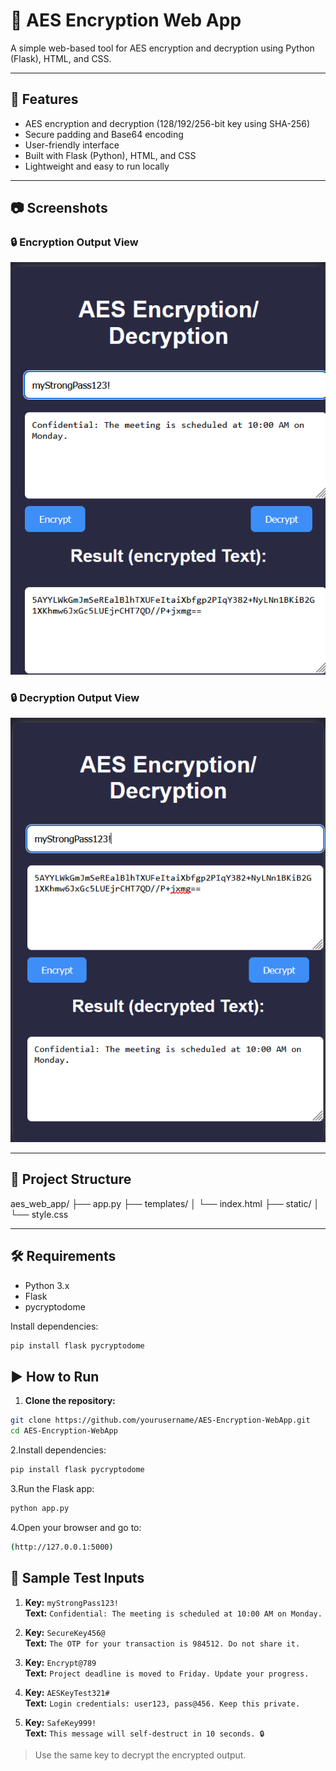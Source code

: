 # 🔐 AES Encryption Web App

A simple web-based tool for AES encryption and decryption using Python (Flask), HTML, and CSS.

---

## 🚀 Features

- AES encryption and decryption (128/192/256-bit key using SHA-256)
- Secure padding and Base64 encoding
- User-friendly interface
- Built with Flask (Python), HTML, and CSS
- Lightweight and easy to run locally

---

## 📷 Screenshots

### 🔒 Encryption Output View
![Encryption Screenshot](aes_web_app/assets/Screenshot%202025-04-26%20110559.png)

### 🔒 Decryption Output View
![Decryption Screenshot](aes_web_app/assets/Screenshot%202025-04-26%20110640.png)

---

## 📁 Project Structure

aes_web_app/ ├── app.py ├── templates/ │ └── index.html ├── static/ │ └── style.css


---

## 🛠️ Requirements

- Python 3.x  
- Flask  
- pycryptodome  

Install dependencies:

```bash
pip install flask pycryptodome
```
## ▶️ How to Run

1. **Clone the repository:**

```bash
git clone https://github.com/yourusername/AES-Encryption-WebApp.git
cd AES-Encryption-WebApp
```
2.Install dependencies:
```bash
pip install flask pycryptodome
```
3.Run the Flask app:
```bash
python app.py
```
4.Open your browser and go to:
```bash
(http://127.0.0.1:5000)
```
## 🧪 Sample Test Inputs

1. **Key:** `myStrongPass123!`  
   **Text:** `Confidential: The meeting is scheduled at 10:00 AM on Monday.`

2. **Key:** `SecureKey456@`  
   **Text:** `The OTP for your transaction is 984512. Do not share it.`

3. **Key:** `Encrypt@789`  
   **Text:** `Project deadline is moved to Friday. Update your progress.`

4. **Key:** `AESKeyTest321#`  
   **Text:** `Login credentials: user123, pass@456. Keep this private.`

5. **Key:** `SafeKey999!`  
   **Text:** `This message will self-destruct in 10 seconds. 🔒`

> Use the same key to decrypt the encrypted output.




